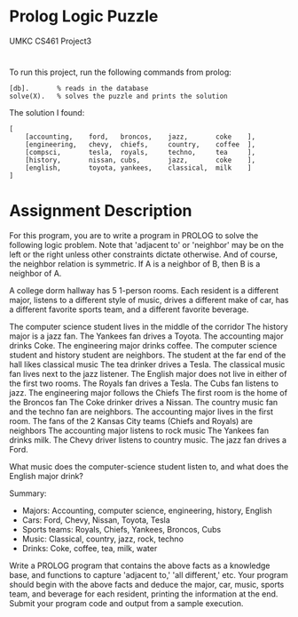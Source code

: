# Prolog Logic Puzzle
UMKC CS461 Project3
# 
To run this project, run the following commands from prolog:

```
[db].       % reads in the database
solve(X).   % solves the puzzle and prints the solution
```
The solution I found:
```
[
    [accounting,    ford,   broncos,    jazz,       coke    ],
    [engineering,   chevy,  chiefs,     country,    coffee  ],
    [compsci,       tesla,  royals,     techno,     tea     ],
    [history,       nissan, cubs,       jazz,       coke    ],
    [english,       toyota, yankees,    classical,  milk    ]
]
```

# Assignment Description
For this program, you are to write a program in PROLOG to solve the following logic problem. Note that 'adjacent to' or 'neighbor' may be on the left or the right unless other constraints dictate otherwise. And of course, the neighbor relation is symmetric. If A is a neighbor of B, then B is a neighbor of A.

A college dorm hallway has 5 1-person rooms. Each resident is a different major, listens to a different style of music, drives a different make of car, has a different favorite sports team, and a different favorite beverage.

The computer science student lives in the middle of the corridor
The history major is a jazz fan.
The Yankees fan drives a Toyota.
The accounting major drinks Coke.
The engineering major drinks coffee.
The computer science student and history student are neighbors.
The student at the far end of the hall likes classical music
The tea drinker drives a Tesla.
The classical music fan lives next to the jazz listener.
The English major does not live in either of the first two rooms.
The Royals fan drives a Tesla.
The Cubs fan listens to jazz.
The engineering major follows the Chiefs
The first room is the home of the Broncos fan
The Coke drinker drives a Nissan.
The country music fan and the techno fan are neighbors.
The accounting major lives in the first room.
The fans of the 2 Kansas City teams (Chiefs and Royals) are neighbors
The accounting major listens to rock music
The Yankees fan drinks milk.
The Chevy driver listens to country music.
The jazz fan drives a Ford.

What music does the computer-science student listen to, and what does the English major drink?

Summary:
- Majors: Accounting, computer science, engineering, history, English
- Cars: Ford, Chevy, Nissan, Toyota, Tesla
- Sports teams: Royals, Chiefs, Yankees, Broncos, Cubs
- Music: Classical, country, jazz, rock, techno
- Drinks: Coke, coffee, tea, milk, water

Write a PROLOG program that contains the above facts as a knowledge base, and functions to capture 'adjacent to,' 'all different,' etc. Your program should begin with the above facts and deduce the major, car, music, sports team, and beverage for each resident, printing the information at the end. Submit your program code and output from a sample execution.
